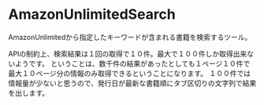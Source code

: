 # AmazonUnlimitedSearch
AmazonUnlimitedから指定したキーワードが含まれる書籍を検索するツール。

APIの制約上、検索結果は１回の取得で１０件。最大で１００件しか取得出来ないようです。
ということは、数千件の結果があったとしても１ページ１０件で最大１０ページ分の情報のみ取得できるということになります。
１００件では情報量が少ないと思うので、発行日が最新な書籍順にタブ区切りの文字列で結果を出します。

